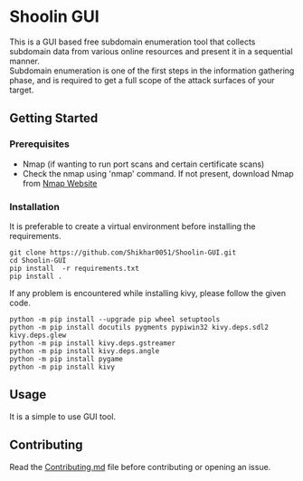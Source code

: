 # Shoolin GUI
This is a GUI based free subdomain enumeration tool that collects subdomain data from various online resources and present it in a sequential manner. 
<br>Subdomain enumeration is one of the first steps in the information gathering phase, and is required to get a full scope of the attack surfaces of your target.

## Getting Started

### Prerequisites

* Nmap (if wanting to run port scans and certain certificate scans)
* Check the nmap using 'nmap' command. If not present, download Nmap from <a href='https://nmap.org/download.html'> Nmap Website </a>


### Installation
It is preferable to create a virtual environment before installing the requirements.
```
git clone https://github.com/Shikhar0051/Shoolin-GUI.git
cd Shoolin-GUI
pip install  -r requirements.txt
pip install .
```

If any problem is encountered while installing kivy, please follow the given code.
```
python -m pip install --upgrade pip wheel setuptools
python -m pip install docutils pygments pypiwin32 kivy.deps.sdl2 kivy.deps.glew
python -m pip install kivy.deps.gstreamer
python -m pip install kivy.deps.angle
python -m pip install pygame
python -m pip install kivy
```

## Usage
It is a simple to use GUI tool.

## Contributing
Read the [Contributing.md](https://github.com/Shikhar0051/Shoolin-GUI/blob/master/contributing.md) file before contributing or opening an issue.
